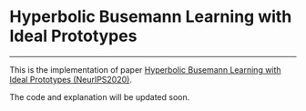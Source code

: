 # Hyperbolic Busemann Learning with Ideal Prototypes

---
This is the implementation of paper [Hyperbolic Busemann Learning with Ideal Prototypes (NeurIPS2020)](https://arxiv.org/abs/2106.14472).

The code and explanation will be updated soon.